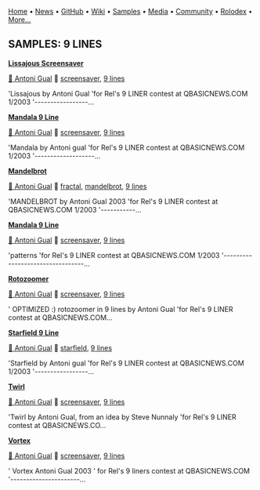 [Home](https://qb64.com) • [News](../news.md) • [GitHub](../github.md) • [Wiki](../wiki.md) • [Samples](../samples.md) • [Media](../media.md) • [Community](../community.md) • [Rolodex](../rolodex.md) • [More...](../more.md)

## SAMPLES: 9 LINES

**[Lissajous Screensaver](lissajous-screensaver/index.md)**

[🐝 Antoni Gual](antoni-gual.md) 🔗 [screensaver](screensaver.md), [9 lines](9-lines.md)

'Lissajous by Antoni Gual 'for Rel's 9 LINER contest at QBASICNEWS.COM  1/2003 '-----------------...

**[Mandala 9 Line](manadla/index.md)**

[🐝 Antoni Gual](antoni-gual.md) 🔗 [screensaver](screensaver.md), [9 lines](9-lines.md)

'Mandala by Antoni gual 'for Rel's 9 LINER contest at QBASICNEWS.COM  1/2003 '-------------------...

**[Mandelbrot](mandelbrot-set-2003/index.md)**

[🐝 Antoni Gual](antoni-gual.md) 🔗 [fractal](fractal.md), [mandelbrot](mandelbrot.md), [9 lines](9-lines.md)

'MANDELBROT by Antoni Gual 2003 'for Rel's 9 LINER contest at QBASICNEWS.COM  1/2003 '-----------...

**[Mandala 9 Line](pattern/index.md)**

[🐝 Antoni Gual](antoni-gual.md) 🔗 [screensaver](screensaver.md), [9 lines](9-lines.md)

'patterns 'for Rel's 9 LINER contest at QBASICNEWS.COM  1/2003 '---------------------------------...

**[Rotozoomer](rotozoomer/index.md)**

[🐝 Antoni Gual](antoni-gual.md) 🔗 [screensaver](screensaver.md), [9 lines](9-lines.md)

' OPTIMIZED  :) rotozoomer in 9 lines by Antoni Gual 'for Rel's 9 LINER contest at QBASICNEWS.COM...

**[Starfield 9 Line](starfield/index.md)**

[🐝 Antoni Gual](antoni-gual.md) 🔗 [starfield](starfield.md), [9 lines](9-lines.md)

'Starfield by Antoni gual 'for Rel's 9 LINER contest at QBASICNEWS.COM  1/2003 '-----------------...

**[Twirl](twirl/index.md)**

[🐝 Antoni Gual](antoni-gual.md) 🔗 [screensaver](screensaver.md), [9 lines](9-lines.md)

'Twirl by Antoni Gual, from an idea  by Steve Nunnaly 'for Rel's 9 LINER contest at QBASICNEWS.CO...

**[Vortex](vortex/index.md)**

[🐝 Antoni Gual](antoni-gual.md) 🔗 [screensaver](screensaver.md), [9 lines](9-lines.md)

' Vortex  Antoni Gual 2003 ' for Rel's 9 liners contest at QBASICNEWS.COM '----------------------...
